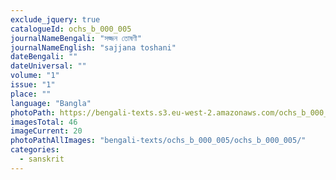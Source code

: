 ```yaml
---
exclude_jquery: true
catalogueId: ochs_b_000_005
journalNameBengali: "সজ্জন তোষণী"
journalNameEnglish: "sajjana toshani"
dateBengali: "" 
dateUniversal: "" 
volume: "1"
issue: "1"
place: ""
language: "Bangla"
photoPath: https://bengali-texts.s3.eu-west-2.amazonaws.com/ochs_b_000_005/split/_0000000000000000000000000000000000000000000020.pdf
imagesTotal: 46
imageCurrent: 20
photoPathAllImages: "bengali-texts/ochs_b_000_005/ochs_b_000_005/"
categories:
  - sanskrit
---
```


